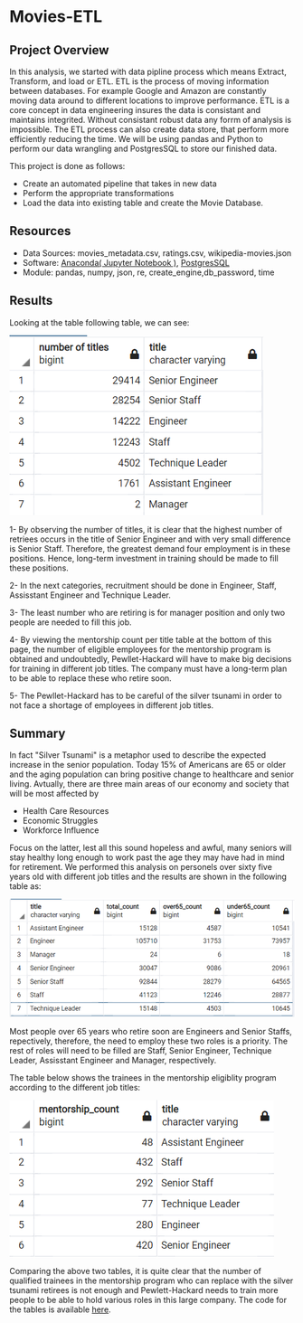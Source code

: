 # Movies-ETL

## Project Overview
In this analysis, we started with data pipline process which means Extract, Transform, and load or ETL. ETL is the process of moving information between
databases. For example Google and Amazon are constantly moving data around to different locations to improve performance. ETL is a core concept in data engineering 
insures the data is consistant and maintains integrited. Without consistant robust data any forrm of analysis is impossible.
The ETL process can also create data store, that perform more efficiently reducing the time. We will be using pandas and Python to perform our data wrangling 
and PostgresSQL to store our finished data. 

This project is done as follows:
   - Create an automated pipeline that takes in new data
   - Perform the appropriate transformations
   - Load the data into existing table and create the Movie Database. 



## Resources
- Data Sources: movies_metadata.csv, ratings.csv, wikipedia-movies.json
- Software: [Anaconda( Jupyter Notebook )](https://www.anaconda.com/products/individual), [PostgresSQL](https://www.enterprisedb.com/downloads/postgres-postgresql-downloads)
- Module: pandas, numpy, json, re, create_engine,db_password, time  

## Results
Looking at the table following table, we can see:



![here](https://github.com/halmasieh/Pewlett-Hackard-Analysis/blob/main/retiring_%20titles.PNG)



1- By observing the number of titles, it is clear that the highest number of retriees occurs in the title of Senior Engineer and with very small 
difference is Senior Staff. Therefore, the greatest demand four employment is in these positions. Hence, long-term investment in training should be made
to fill these positions. 

2- In the next categories, recruitment should be done in Engineer, Staff, Assisstant Engineer and Technique Leader.

3- The least number who are retiring is for manager position and only two people are needed to fill this job.

4- By viewing the mentorship count per title table at the bottom of this page, the number of eligible employees for the mentorship program is obtained and undoubtedly, Pewllet-Hackard will have to make big decisions for training in different job titles. The company must have a long-term plan to be able to replace these who retire soon. 

5- The Pewllet-Hackard has to be careful of the silver tsunami in order to not face a shortage of employees in different job titles.


## Summary

In fact "Silver Tsunami" is a metaphor used to describe the expected increase in the senior population. Today 15% of Americans are 65 or older and the aging population
can bring positive change to healthcare and senior living. Avtually, there are three main areas of our economy and society that will be most affected by 
- Health Care Resources
- Economic Struggles
- Workforce Influence

Focus on the latter, lest all this sound hopeless and awful, many seniors will stay healthy long enough to work past the age they may have had in mind for retirement. 
We performed this analysis on personels over sixty five years old with different job titles and the results are shown in the following table as:



![here](https://github.com/halmasieh/Pewlett-Hackard-Analysis/blob/main/silver_tsunami.PNG)



Most people over 65 years who retire soon are Engineers and Senior Staffs, repectively, therefore, the need to employ these two roles is a priority.
The rest of roles will need to be filled are Staff, Senior Engineer, Technique Leader, Assisstant Engineer and Manager, respectively.

The table below shows the trainees in the mentorship eligiblity program according to the different job titles:



![here](https://github.com/halmasieh/Pewlett-Hackard-Analysis/blob/main/mentorship_eligiblity_count.PNG)



Comparing the above two tables, it is quite clear that the number of qualified trainees in the mentorship program who can replace with 
the silver tsunami retirees is not enough and Pewlett-Hackard needs to train more people to be able to hold various roles in this large company.
The code for the tables is available [here](https://github.com/halmasieh/Pewlett-Hackard-Analysis/blob/main/silver_tsunami.sql).  
